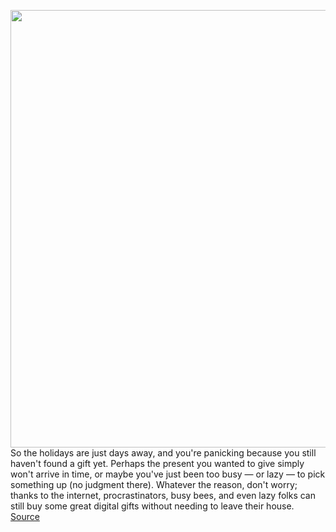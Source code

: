 <img src='https://cdn.vox-cdn.com/thumbor/MpefaHnHk4B2NdDn3550raaQIJc=/0x0:2040x1360/1200x800/filters:focal(857x517:1183x843)/cdn.vox-cdn.com/uploads/chorus_image/image/70287557/cgartenberg_211020_4803_0004.0.jpg' width='700px' /><br/>
So the holidays are just days away, and you're panicking because you still haven't found a gift yet. Perhaps the present you wanted to give simply won't arrive in time, or maybe you've just been too busy — or lazy — to pick something up (no judgment there). Whatever the reason, don't worry; thanks to the internet, procrastinators, busy bees, and even lazy folks can still buy some great digital gifts without needing to leave their house.
<a href='https://www.theverge.com/22834542/digital-holiday-gift-ideas-last-minute-online-subscriptions-2021'> Source <a/>